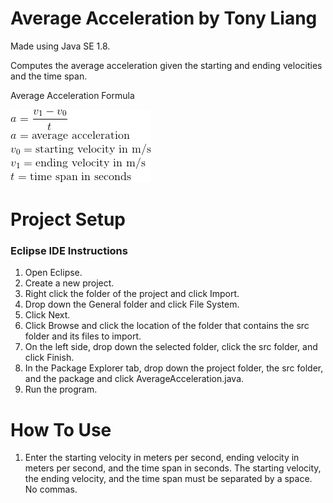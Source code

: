 # Average Acceleration by Tony Liang

Made using Java SE 1.8.

Computes the average acceleration given the starting and ending velocities and the time span.

Average Acceleration Formula

![alt text][logo]

[logo]: https://github.com/tliang1/Java-Practice/raw/master/Practice/Intro-To-Java-8th-Ed-Daniel-Y.-Liang/Chapter-2/Chapter02P23/images/instructions/average_acceleration_formula.png "Average Acceleration Formula"

# Project Setup

### Eclipse IDE Instructions
1. Open Eclipse.
2. Create a new project.
3. Right click the folder of the project and click Import.
4. Drop down the General folder and click File System.
5. Click Next.
6. Click Browse and click the location of the folder that contains the src folder and its files to import.
7. On the left side, drop down the selected folder, click the src folder, and click Finish.
8. In the Package Explorer tab, drop down the project folder, the src folder, and the package and click AverageAcceleration.java.
9. Run the program.

# How To Use
1. Enter the starting velocity in meters per second, ending velocity in meters per second, and the time span in seconds. The starting velocity, the ending velocity, and the time span must be separated by a space. No commas.